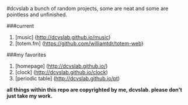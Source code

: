 #dcvslab
a bunch of random projects, some are neat and some are pointless and unfinished.

###current
1. [music] (http://dcvslab.github.io/music)
2. [totem.fm] (https://github.com/williamtdr/totem-web)

###my favorites
1. [homepage] (http://dcvslab.github.io/)
2. [clock] (http://dcvslab.github.io/clock)
3. [periodic table] (http://dcvslab.github.io/pt)

**all things within this repo are copyrighted by me, dcvslab. please don't just take my work.**
